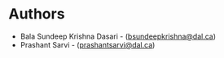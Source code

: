 # Authors
- Bala Sundeep Krishna Dasari - (bsundeepkrishna@dal.ca)
- Prashant Sarvi - (prashantsarvi@dal.ca)
